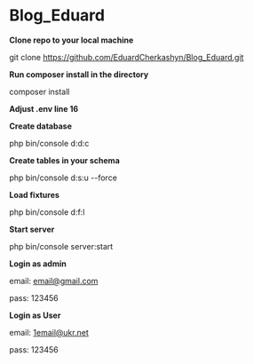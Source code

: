 # Blog_Eduard

**Clone repo to your local machine**

 git clone https://github.com/EduardCherkashyn/Blog_Eduard.git


**Run composer install in the directory**

 composer install


**Adjust .env line 16**


**Create database**

 php bin/console d:d:c


**Create tables in your schema**

 php bin/console d:s:u --force


**Load fixtures**

 php bin/console d:f:l


**Start server**

 php bin/console server:start
 
 
 
**Login as admin**

 email: email@gmail.com
 
 pass: 123456
 


**Login as User**

 email: 1email@ukr.net
 
 pass: 123456
 
 

